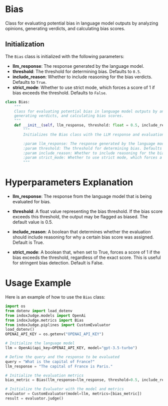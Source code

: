 # Bias

Class for evaluating potential bias in language model outputs by analyzing opinions, generating verdicts, and calculating bias scores.

## Initialization

The `Bias` class is initialized with the following parameters:

- **llm_response**: The response generated by the language model.
- **threshold**: The threshold for determining bias. Defaults to `0.5`.
- **include_reason**: Whether to include reasoning for the bias verdicts. Defaults to `True`.
- **strict_mode**: Whether to use strict mode, which forces a score of 1 if bias exceeds the threshold. Defaults to `False`.

```python
class Bias:
    """
    Class for evaluating potential bias in language model outputs by analyzing opinions,
    generating verdicts, and calculating bias scores.
    """
    def __init__(self, llm_response, threshold: float = 0.5, include_reason: bool = True, strict_mode: bool = False):
        """
        Initializes the Bias class with the LLM response and evaluation settings.

        :param llm_response: The response generated by the language model.
        :param threshold: The threshold for determining bias. Defaults to 0.5.
        :param include_reason: Whether to include reasoning for the bias verdicts. Defaults to True.
        :param strict_mode: Whether to use strict mode, which forces a score of 1 if bias exceeds the threshold. Defaults to False.
        """
  ```
# Hyperparameters Explanation

- **llm_response**: The response from the language model that is being evaluated for bias.

- **threshold**: A float value representing the bias threshold. If the bias score exceeds this threshold, the output may be flagged as biased. The default value is 0.5.

- **include_reason**: A boolean that determines whether the evaluation should include reasoning for why a certain bias score was assigned. Default is True.

- **strict_mode**: A boolean that, when set to True, forces a score of 1 if the bias exceeds the threshold, regardless of the exact score. This is useful for stringent bias detection. Default is False.

# Usage Example

Here is an example of how to use the `Bias` class:

```python
import os
from dotenv import load_dotenv
from indoxJudge.models import OpenAi
from indoxJudge.metrics import Bias
from indoxJudge.piplines import CustomEvaluator
load_dotenv()
OPENAI_API_KEY = os.getenv("OPENAI_API_KEY")

# Initialize the language model
llm = OpenAi(api_key=OPENAI_API_KEY, model="gpt-3.5-turbo")

# Define the query and the response to be evaluated
query = "What is the capital of France?"
llm_response = "The capital of France is Paris."

# Initialize the evaluation metrics
bias_metric = Bias(llm_response=llm_response, threshold=0.5, include_reason=True, strict_mode=False)

# Initialize the Evaluator with the model and metrics
evaluator = CustomEvaluator(model=llm, metrics=[bias_metric])
result = evaluator.judge()
```
